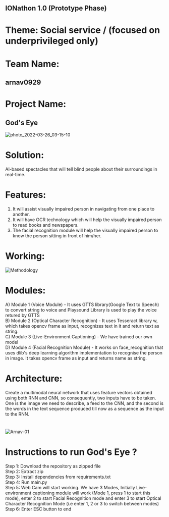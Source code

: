 ## IONathon 1.0 (Prototype Phase)

# Theme: Social service / (focused on underprivileged only)

# Team Name: 
## arnav0929

# Project Name:
## God's Eye

![photo_2022-03-26_03-15-10](https://user-images.githubusercontent.com/73690811/160207334-b364c377-c9cf-4186-84c6-8de8132e0629.jpg)

# Solution:
AI-based spectacles that will tell blind people about their surroundings in real-time.

# Features:
1) It will assist visually impaired person in navigating from one place to another.
2) It will have OCR technology which will help the visually impaired person to read books and newspapers.
3) The facial recognition module will help the visually impaired person to know the person sitting in front of him/her.

# Working:
![Methodology](https://user-images.githubusercontent.com/73690811/160275683-16184713-08c2-4a5c-b63b-46d872144097.png)

# Modules:
A) Module 1 (Voice Module) - It uses GTTS library(Google Text to Speech) to convert string to voice and Playsound Library is used to play the voice retured by GTTS <br> 
B) Module 2 (Optical Character Recognition) - It uses Tesseract library w, which takes opencv frame as input, recognizes text in it and return text as string. <br>
C) Module 3 (Live-Environment Captioning) - We have trained our own model <br>
D) Module 4 (Facial Recognition Module) - It works on face_recognition that uses dlib's deep learning algorithm implementation to recognise the person in image. It takes opencv frame as input and returns name as string. <br>

# Architecture:
Create a multimodal neural network that uses feature vectors obtained using both RNN and CNN, so consequently, two inputs have to be taken.
One is the image we need to describe, a feed to the CNN, and the second is the words in the text sequence produced till now as a sequence as the input to the RNN.
#

![Arnav-01](https://user-images.githubusercontent.com/73690811/160275549-182cb6fa-22ff-49da-af27-9cf341b9bb09.jpg)
#
# Instructions to run God's Eye ?
Step 1: Download the repository as zipped file <br>
Step 2: Extract zip<br>
Step 3: Install dependencies from requirements.txt<br>
Step 4: Run main.py <br>
Step 5: Web Cam will start working. We have 3 Modes, Initially Live-environment captioning module will work (Mode 1, press 1 to start this mode), enter 2 to start Facial Recognition mode and enter 3 to start Optical Character Recognition Mode (i.e enter 1, 2 or 3 to switch between modes)<br>
Step 6: Enter ESC button to end <br>
